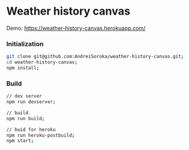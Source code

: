 # Weather history canvas

Demo: https://weather-history-canvas.herokuapp.com/

### Initialization
```bash
git clone git@github.com:AndreiSoroka/weather-history-canvas.git;
cd weather-history-canvas;
npm install;
```
### Build
```bash
// dev server
npm run devserver;

// build
npm run build;

// buid for heroku
npm run heroku-postbuild;
npm start;
```
